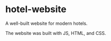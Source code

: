 # hotel-website
A well-built website for modern hotels.

The website was built with JS, HTML, and CSS.

